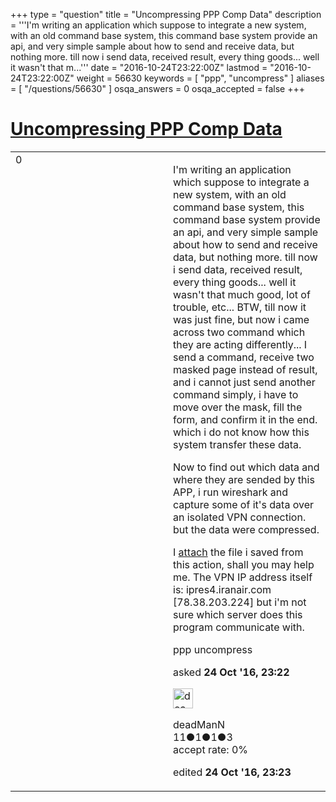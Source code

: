 +++
type = "question"
title = "Uncompressing PPP Comp Data"
description = '''I&#x27;m writing an application which suppose to integrate a new system, with an old command base system, this command base system provide an api, and very simple sample about how to send and receive data, but nothing more. till now i send data, received result, every thing goods... well it wasn&#x27;t that m...'''
date = "2016-10-24T23:22:00Z"
lastmod = "2016-10-24T23:22:00Z"
weight = 56630
keywords = [ "ppp", "uncompress" ]
aliases = [ "/questions/56630" ]
osqa_answers = 0
osqa_accepted = false
+++

<div class="headNormal">

# [Uncompressing PPP Comp Data](/questions/56630/uncompressing-ppp-comp-data)

</div>

<div id="main-body">

<div id="askform">

<table id="question-table" style="width:100%;"><colgroup><col style="width: 50%" /><col style="width: 50%" /></colgroup><tbody><tr class="odd"><td style="width: 30px; vertical-align: top"><div class="vote-buttons"><span id="post-56630-upvote" class="ajax-command post-vote up" rel="nofollow" title="I like this post (click again to cancel)"> </span><div id="post-56630-score" class="post-score" title="current number of votes">0</div><span id="post-56630-downvote" class="ajax-command post-vote down" rel="nofollow" title="I dont like this post (click again to cancel)"> </span> <span id="favorite-mark" class="ajax-command favorite-mark" rel="nofollow" title="mark/unmark this question as favorite (click again to cancel)"> </span><div id="favorite-count" class="favorite-count"></div></div></td><td><div id="item-right"><div class="question-body"><p>I'm writing an application which suppose to integrate a new system, with an old command base system, this command base system provide an api, and very simple sample about how to send and receive data, but nothing more. till now i send data, received result, every thing goods... well it wasn't that much good, lot of trouble, etc... BTW, till now it was just fine, but now i came across two command which they are acting differently... I send a command, receive two masked page instead of result, and i cannot just send another command simply, i have to move over the mask, fill the form, and confirm it in the end. which i do not know how this system transfer these data.</p><p>Now to find out which data and where they are sended by this APP, i run wireshark and capture some of it's data over an isolated VPN connection. but the data were compressed.</p><p>I <a href="https://drive.google.com/file/d/0B9FrLcW1mGYeQzJqVkxkTFZZM2M/view?usp=sharing">attach</a> the file i saved from this action, shall you may help me. The VPN IP address itself is: ipres4.iranair.com [78.38.203.224] but i'm not sure which server does this program communicate with.</p></div><div id="question-tags" class="tags-container tags"><span class="post-tag tag-link-ppp" rel="tag" title="see questions tagged &#39;ppp&#39;">ppp</span> <span class="post-tag tag-link-uncompress" rel="tag" title="see questions tagged &#39;uncompress&#39;">uncompress</span></div><div id="question-controls" class="post-controls"></div><div class="post-update-info-container"><div class="post-update-info post-update-info-user"><p>asked <strong>24 Oct '16, 23:22</strong></p><img src="https://secure.gravatar.com/avatar/c9b57c9f547f934358f893181c1f1eba?s=32&amp;d=identicon&amp;r=g" class="gravatar" width="32" height="32" alt="deadManN&#39;s gravatar image" /><p><span>deadManN</span><br />
<span class="score" title="11 reputation points">11</span><span title="1 badges"><span class="badge1">●</span><span class="badgecount">1</span></span><span title="1 badges"><span class="silver">●</span><span class="badgecount">1</span></span><span title="3 badges"><span class="bronze">●</span><span class="badgecount">3</span></span><br />
<span class="accept_rate" title="Rate of the user&#39;s accepted answers">accept rate:</span> <span title="deadManN has no accepted answers">0%</span></p></div><div class="post-update-info post-update-info-edited"><p><span> edited <strong>24 Oct '16, 23:23</strong> </span></p></div></div><div id="comments-container-56630" class="comments-container"></div><div id="comment-tools-56630" class="comment-tools"></div><div class="clear"></div><div id="comment-56630-form-container" class="comment-form-container"></div><div class="clear"></div></div></td></tr></tbody></table>

</div>

</div>

